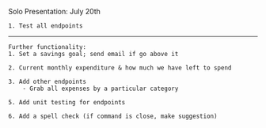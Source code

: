 Solo Presentation: July 20th

    1. Test all endpoints

--------------------------------------------------------------------------------

    Further functionality:
    1. Set a savings goal; send email if go above it

    2. Current monthly expenditure & how much we have left to spend

    3. Add other endpoints
        - Grab all expenses by a particular category

    5. Add unit testing for endpoints

    6. Add a spell check (if command is close, make suggestion)


    